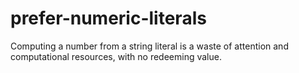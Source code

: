 prefer-numeric-literals
=======================
Computing a number from a string literal is a waste of attention and computational resources, with no redeeming value.

